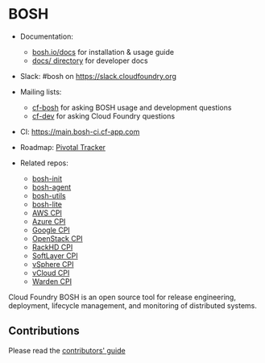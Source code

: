 # BOSH

* Documentation:
	- [bosh.io/docs](https://bosh.io/docs) for installation & usage guide
	- [docs/ directory](docs/) for developer docs

* Slack: #bosh on <https://slack.cloudfoundry.org>

* Mailing lists:
    - [cf-bosh](https://lists.cloudfoundry.org/pipermail/cf-bosh) for asking BOSH usage and development questions
    - [cf-dev](https://lists.cloudfoundry.org/pipermail/cf-dev) for asking Cloud Foundry questions

* CI: <https://main.bosh-ci.cf-app.com>

* Roadmap: [Pivotal Tracker](https://www.pivotaltracker.com/n/projects/956238)

* Related repos:
	- [bosh-init](https://github.com/cloudfoundry/bosh-init)
	- [bosh-agent](https://github.com/cloudfoundry/bosh-agent)
	- [bosh-utils](https://github.com/cloudfoundry/bosh-utils)
	- [bosh-lite](https://github.com/cloudfoundry/bosh-lite)
	- [AWS CPI](https://github.com/cloudfoundry-incubator/bosh-aws-cpi-release)
	- [Azure CPI](https://github.com/cloudfoundry-incubator/bosh-azure-cpi-release)
	- [Google CPI](https://github.com/cloudfoundry-incubator/bosh-google-cpi-release)
	- [OpenStack CPI](https://github.com/cloudfoundry-incubator/bosh-openstack-cpi-release)
	- [RackHD CPI](https://github.com/cloudfoundry-incubator/bosh-rackhd-cpi-release)
	- [SoftLayer CPI](https://github.com/cloudfoundry-incubator/bosh-softlayer-cpi-release)
	- [vSphere CPI](https://github.com/cloudfoundry-incubator/bosh-vsphere-cpi-release)
	- [vCloud CPI](https://github.com/cloudfoundry-incubator/bosh-vcloud-cpi-release)
	- [Warden CPI](https://github.com/cppforlife/bosh-warden-cpi-release)

Cloud Foundry BOSH is an open source tool for release engineering, deployment, lifecycle management, and monitoring of distributed systems.

## Contributions

Please read the [contributors' guide](https://github.com/cloudfoundry/bosh/blob/master/CONTRIBUTING.md)
